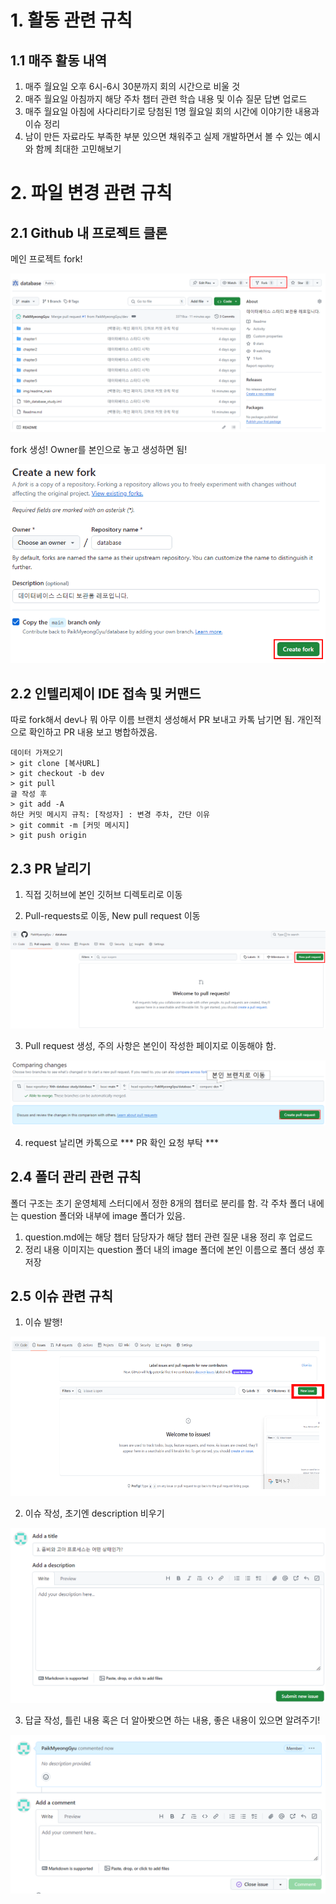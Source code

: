 # 1. 활동 관련 규칙
## 1.1 매주 활동 내역
1. 매주 월요일 오후 6시-6시 30분까지 회의 시간으로 비울 것
2. 매주 월요일 아침까지 해당 주차 챕터 관련 학습 내용 및 이슈 질문 답변 업로드
3. 매주 월요일 아침에 사다리타기로 당첨된 1명 월요일 회의 시간에 이야기한 내용과 이슈 정리
4. 남이 만든 자료라도 부족한 부분 있으면 채워주고 실제 개발하면서 볼 수 있는 예시와 함께 최대한 고민해보기

# 2. 파일 변경 관련 규칙
## 2.1 Github 내 프로젝트 클론

메인 프로젝트 fork!

![img.png](img/readme_main/clone_image.png)

fork 생성! Owner를 본인으로 놓고 생성하면 됨!

![img.png](img/readme_main/fork_image.png)

## 2.2 인텔리제이 IDE 접속 및 커맨드

따로 fork해서 dev나 뭐 아무 이름 브랜치 생성해서 PR 보내고 카톡 남기면 됨. 개인적으로 확인하고 PR 내용 보고 병합하겠음.
```shell
데이터 가져오기
> git clone [복사URL]
> git checkout -b dev
> git pull
글 작성 후
> git add -A
하단 커밋 메시지 규칙: [작성자] : 변경 주차, 간단 이유
> git commit -m [커밋 메시지]
> git push origin
```

## 2.3 PR 날리기

1. 직접 깃허브에 본인 깃허브 디렉토리로 이동

2. Pull-requests로 이동, New pull request 이동

![img.png](img/readme_main/pull_request_image.png)

3. Pull request 생성, 주의 사항은 본인이 작성한 페이지로 이동해야 함.

![img_1.png](img/readme_main/pull_request.png)

4. request 날리면 카톡으로 *** PR 확인 요청 부탁 ***

## 2.4 폴더 관리 관련 규칙
폴더 구조는 초기 운영체제 스터디에서 정한 8개의 챕터로 분리를 함. 
각 주차 폴더 내에는 question 폴더와 내부에 image 폴더가 있음.

1. question.md에는 해당 챕터 담당자가 해당 챕터 관련 질문 내용 정리 후 업로드
2. 정리 내용 이미지는 question 폴더 내의 image 폴더에 본인 이름으로 폴더 생성 후 저장

## 2.5 이슈 관련 규칙

1. 이슈 발행!

![img.png](img/readme_main/issue.png)

2. 이슈 작성, 초기엔 description 비우기

![img.png](img/readme_main/write_issue.png)

3. 답글 작성, 틀린 내용 혹은 더 알아봣으면 하는 내용, 좋은 내용이 있으면 알려주기!

![img.png](img/readme_main/issue_comment.png)